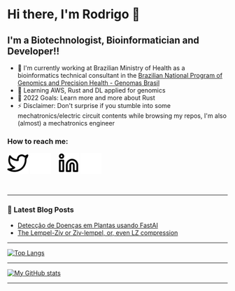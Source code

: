 # Hi there, I'm Rodrigo 👋 

## I'm a Biotechnologist, Bioinformatician and Developer!!

- 🔭 I'm currently working at Brazilian Ministry of Health as a bioinformatics technical consultant in the [Brazilian National Program of Genomics and Precision Health - Genomas Brasil][genbrabout]
- 🌱 Learning AWS, Rust and DL applied for genomics
- 🥅 2022 Goals: Learn more and more about Rust
- ⚡ Disclaimer: Don't surprise if you stumble into some mechatronics/electric circuit contents while browsing my repos, I'm also (almost) a mechatronics engineer


### How to reach me:

[![website](./img/twitter-light.svg)](https://twitter.com/rodtheodoro#gh-light-mode-only)
[![website](./img/twitter-dark.svg)](https://twitter.com/rodtheodoro#gh-dark-mode-only)
&nbsp;&nbsp;
[![website](./img/linkedin-light.svg)](https://linkedin.com/in/rodtheo#gh-light-mode-only)
[![website](./img/linkedin-dark.svg)](https://linkedin.com/in/rodtheo#gh-dark-mode-only)

<br />

---

### 📕 Latest Blog Posts
<!-- BLOG-POST-LIST:START -->
- [Detecção de Doenças em Plantas usando FastAI](http://rodtheo.github.io/blog/2019/10/29/fastai-aula-01/)
- [The Lempel-Ziv or Ziv-lempel, or, even LZ compression](http://rodtheo.github.io/blog/2019/10/14/lempel-ziv-algorithm/)
<!-- BLOG-POST-LIST:END -->

---

[![Top Langs](https://github-readme-stats.vercel.app/api/top-langs/?username=rodtheo&langs_count=10&hide=jupyter%20notebook,html,javascript)](https://github.com/rodtheo/github-readme-stats)

---

[![My GitHub stats](https://github-readme-stats.vercel.app/api?username=rodtheo&count_private=true&show_icons=true&theme=gruvbox_light)](https://github.com/rodtheo/github-readme-stats)

---

[genbrabout]: https://genbrsummit.com/about-us-genomas-brasil/
[twitter]: https://twitter.com/rodtheodoro
[linkedin]: https://linkedin.com/in/rodtheo
